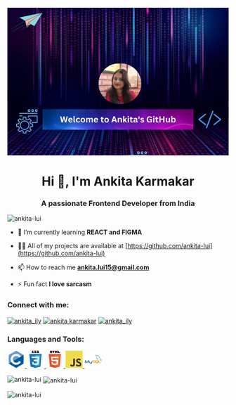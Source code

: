 ![logo](https://github.com/ankita-lui/ankita-lui/blob/main/canavaholo.png)
<h1 align="center">Hi 👋, I'm Ankita Karmakar</h1>
<h3 align="center">A passionate Frontend Developer from India</h3>

<p align="left"> <img src="https://komarev.com/ghpvc/?username=ankita-lui&label=Profile%20views&color=0e75b6&style=flat" alt="ankita-lui" /> </p>

- 🌱 I’m currently learning **REACT and FIGMA**

- 👨‍💻 All of my projects are available at [https://github.com/ankita-lui](https://github.com/ankita-lui)

- 📫 How to reach me **ankita.lui15@gmail.com**

- ⚡ Fun fact **I love sarcasm**

<h3 align="left">Connect with me:</h3>
<p align="left">
<a href="https://linkedin.com/in/ankita_ily" target="blank"><img align="center" src="https://raw.githubusercontent.com/rahuldkjain/github-profile-readme-generator/master/src/images/icons/Social/linked-in-alt.svg" alt="ankita_ily" height="30" width="40" /></a>
<a href="https://fb.com/ankita karmakar" target="blank"><img align="center" src="https://raw.githubusercontent.com/rahuldkjain/github-profile-readme-generator/master/src/images/icons/Social/facebook.svg" alt="ankita karmakar" height="30" width="40" /></a>
<a href="https://instagram.com/ankita_ily" target="blank"><img align="center" src="https://raw.githubusercontent.com/rahuldkjain/github-profile-readme-generator/master/src/images/icons/Social/instagram.svg" alt="ankita_ily" height="30" width="40" /></a>
</p>

<h3 align="left">Languages and Tools:</h3>
<p align="left"> <a href="https://www.cprogramming.com/" target="_blank" rel="noreferrer"> <img src="https://raw.githubusercontent.com/devicons/devicon/master/icons/c/c-original.svg" alt="c" width="40" height="40"/> </a> <a href="https://www.w3schools.com/css/" target="_blank" rel="noreferrer"> <img src="https://raw.githubusercontent.com/devicons/devicon/master/icons/css3/css3-original-wordmark.svg" alt="css3" width="40" height="40"/> </a> <a href="https://www.w3.org/html/" target="_blank" rel="noreferrer"> <img src="https://raw.githubusercontent.com/devicons/devicon/master/icons/html5/html5-original-wordmark.svg" alt="html5" width="40" height="40"/> </a> <a href="https://developer.mozilla.org/en-US/docs/Web/JavaScript" target="_blank" rel="noreferrer"> <img src="https://raw.githubusercontent.com/devicons/devicon/master/icons/javascript/javascript-original.svg" alt="javascript" width="40" height="40"/> </a> <a href="https://www.mysql.com/" target="_blank" rel="noreferrer"> <img src="https://raw.githubusercontent.com/devicons/devicon/master/icons/mysql/mysql-original-wordmark.svg" alt="mysql" width="40" height="40"/> </a> </p>

<p><img align="left" src="https://github-readme-stats.vercel.app/api/top-langs?username=ankita-lui&show_icons=true&locale=en&layout=compact" alt="ankita-lui" /></p>

<p>&nbsp;<img align="center" src="https://github-readme-stats.vercel.app/api?username=ankita-lui&show_icons=true&locale=en" alt="ankita-lui" /></p>

<p><img align="center" src="https://github-readme-streak-stats.herokuapp.com/?user=ankita-lui&" alt="ankita-lui" /></p>
